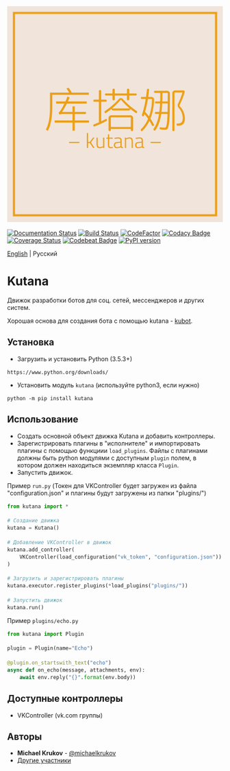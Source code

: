![Kutana logo](docs/_static/kutana-logo-512.png)

[![Documentation Status](https://readthedocs.org/projects/kutana/badge/?version=latest)](https://kutana.readthedocs.io/en/latest/?badge=latest)
[![Build Status](https://travis-ci.com/ekonda/kutana.svg?branch=master)](https://travis-ci.com/ekonda/kutana)
[![CodeFactor](https://www.codefactor.io/repository/github/ekonda/kutana/badge)](https://www.codefactor.io/repository/github/ekonda/kutana)
[![Codacy Badge](https://api.codacy.com/project/badge/Grade/3119bfb791604b9db38e8e7a13e1d415)](https://www.codacy.com/app/michaelkrukov/kutana?utm_source=github.com&amp;utm_medium=referral&amp;utm_content=ekonda/kutana&amp;utm_campaign=Badge_Grade)
[![Coverage Status](https://coveralls.io/repos/github/ekonda/kutana/badge.svg?branch=master)](https://coveralls.io/github/ekonda/kutana?branch=master)
[![Codebeat Badge](https://codebeat.co/badges/fd698be3-d0f9-4e3c-b235-1c3a3cdb98a9)](https://codebeat.co/projects/github-com-ekonda-kutana-master)
[![PyPI version](https://badge.fury.io/py/kutana.svg)](https://badge.fury.io/py/kutana)

[English](README.md) | Русский

# Kutana
Движок разработки ботов для соц. сетей, мессенджеров и других систем.

Хорошая основа для создания бота с помощью kutana - [kubot](https://github.com/ekonda/kubot).

## Установка
- Загрузить и установить Рython (3.5.3+)

```
https://www.python.org/downloads/
```

- Установить модуль `kutana` (используйте python3, если нужно)

```
python -m pip install kutana
```

## Использование
- Создать основной объект движка Kutana и добавить контроллеры.
- Зарегистрировать плагины в "исполнителе" и импортировать плагины с помощью функциии `load_plugins`. Файлы c плагинами должны быть python модулями с доступным `plugin` полем, в котором должен находиться экземпляр класса `Plugin`.
- Запустить движок.

Пример `run.py` (Токен для VKController будет загружен из файла
"configuration.json" и плагины будут загружены из папки "plugins/")
```py
from kutana import *

# Создание движка
kutana = Kutana()

# Добавление VKController в движок
kutana.add_controller(
    VKController(load_configuration("vk_token", "configuration.json"))
)

# Загрузить и зарегистрировать плагины
kutana.executor.register_plugins(*load_plugins("plugins/"))

# Запустить движок
kutana.run()
```


Пример `plugins/echo.py`
```py
from kutana import Plugin

plugin = Plugin(name="Echo")

@plugin.on_startswith_text("echo")
async def on_echo(message, attachments, env):
    await env.reply("{}".format(env.body))
```

## Доступные контроллеры
- VKController (vk.com группы)

## Авторы
- **Michael Krukov** - [@michaelkrukov](https://github.com/michaelkrukov)
- [Другие участники](CONTRIBUTORS.md)
